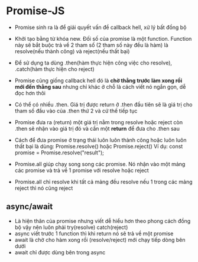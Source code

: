 # Promise-JS

- Promise sinh ra là để giải quyết vấn đề callback hell, xử lý bất đồng bộ
- Khởi tạo bằng từ khóa new. Đối số của promise là một function. Function này sẽ bắt buộc trả về 2 tham số (2 tham số này đều là hàm) là resolve(nếu thành công) và reject(nếu thất bại)
- Để sử dụng ta dùng .then(hàm thực hiện công việc cho resolve), .catch(hàm thực hiện cho reject)

- Promise cũng giống callback hell đó là **__chờ thằng trước làm xong rồi mới đến thằng sau__** nhưng chỉ khác ở chỗ là cách viết nó ngắn gọn, dễ đọc hơn thôi
- Có thể có nhiều .then. Giá trị được return ở .then đầu tiên sẽ là giá trị cho tham số đầu vào của .then thứ 2 và cứ thế tiếp tục
- Promise đưa ra (return) một giá trị nằm trong resolve hoặc reject còn .then sẽ nhận vào giá trị đó và cần một **return** để đưa cho .then sau
- Cách để đưa promise ở trạng thái luôn luôn thành công hoặc luôn luôn thất bại là dùng: Promise.resolve() hoặc Promise.reject() Ví dụ: const promise = Promise.resolve("result");
- Promise.all giúp chạy song song các promise. Nó nhận vào một mảng các promise và trả về 1 promise với resolve hoặc reject
- Promise.all chỉ resolve khi tất cả mảng đều resolve nếu 1 trong các mảng reject thì nó cũng reject

## async/await
- Là hiện thân của promise nhưng viết dễ hiểu hơn theo phong cách đồng bộ vậy nên luôn phải try(resolve) catch(reject) 
- async viết trước 1 function thì khi return nó sẽ trả về một promise
- await là chờ cho hàm xong rồi (resolve/reject) mới chạy tiếp dòng bên dưới
- await chỉ được dùng bên trong async
